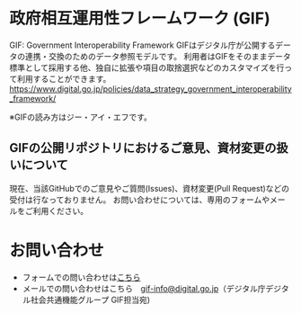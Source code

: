 # 政府相互運用性フレームワーク (GIF)

GIF: Government Interoperability Framework
GIFはデジタル庁が公開するデータの連携・交換のためのデータ参照モデルです。
利用者はGIFをそのままデータ標準として採用する他、独自に拡張や項目の取捨選択などのカスタマイズを行って利用することができます。
https://www.digital.go.jp/policies/data_strategy_government_interoperability_framework/

※GIFの読み方はジー・アイ・エフです。

## GIFの公開リポジトリにおけるご意見、資材変更の扱いについて

現在、当該GitHubでのご意見やご質問(Issues)、資材変更(Pull Request)などの受付は行なっておりません。
お問い合わせについては、専用のフォームやメールをご利用ください。

# お問い合わせ
* フォームでの問い合わせは[こちら](https://form-www.digital.go.jp/contact/)
* メールでの問い合わせはこちら　gif-info@digital.go.jp（デジタル庁デジタル社会共通機能グループ GIF担当宛)